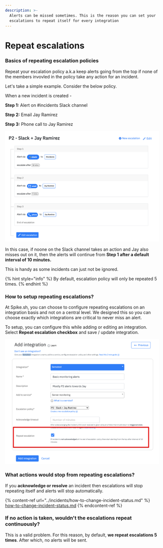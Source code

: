```yaml
---
description: >-
  Alerts can be missed sometimes. This is the reason you can set your
  escalations to repeat itself for every integration
---
```


# Repeat escalations

### Basics of repeating escalation policies

Repeat your escalation policy a.k.a keep alerts going from the top if none of the members invovled in the policy take any action for an incident. &#x20;

Let's take a simple example. Consider the below policy.&#x20;

When a new incident is created -&#x20;

**Step 1:** Alert on #incidents Slack channel

**Step 2:** Email Jay Ramirez

**Step 3:** Phone call to Jay Ramirez&#x20;

![Example escalation policy](<../.gitbook/assets/image (48).png>)

In this case, if noone on the Slack channel takes an action and Jay also misses out on it, then the alerts will continue from **Step 1 after a default interval of 10 minutes.**&#x20;

This is handy as some incidents can just not be ignored.

{% hint style="info" %}
By default, escalation policy will only be repeated 5 times.
{% endhint %}

### How to setup repeating escalations?

At Spike.sh, you can choose to configure repeating escalations on an integration basis and not on a central level. We designed this so you can choose exactly which integrations are critical to never miss an alert.

To setup, you can configure this while adding or editing an integration. Select **Repeat escalation checkbox** and save / update integration.

![Configure repeat escalations for any integration](<../.gitbook/assets/image (49).png>)

&#x20;

### What actions would stop from repeating escalations?

If you **acknowledge or resolve** an incident then escalations will stop repeating itself and alerts will stop automatically.&#x20;

{% content-ref url="../incidents/how-to-change-incident-status.md" %}
[how-to-change-incident-status.md](../incidents/how-to-change-incident-status.md)
{% endcontent-ref %}

### If no action is taken, wouldn't the escalations repeat continuously?

This is a valid problem. For this reason, by default, **we repeat escalations 5 times**. After which, no alerts will be sent.

